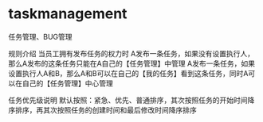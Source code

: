# taskmanagement
任务管理、BUG管理

规则介绍
当员工拥有发布任务的权力时
A发布一条任务，如果没有设置执行人，那么A发布的这条任务只能在A自己的【任务管理】中管理
A发布一条任务，如果设置执行人A和B，那么A和B可以在自己的【我的任务】看到这条任务，同时A可以在自己的【任务管理】中心管理

任务优先级说明
默认按照：紧急、优先、普通排序，其次按照任务的开始时间降序排序，再其次按照任务的创建时间和最后修改时间降序排序
